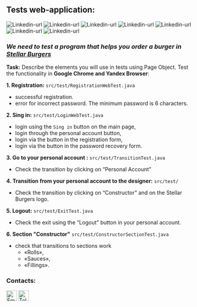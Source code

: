 ## Tests web-application: 

![Linkedin-url](https://img.shields.io/badge/Java-_11-red) ![Linkedin-url](https://img.shields.io/badge/Maven-version_4.0.0-blue)
![Linkedin-url](https://img.shields.io/badge/Allure-version_2.15-blue)
![Linkedin-url](https://img.shields.io/badge/JUnit_4-version_4.13.2-blue)
![Linkedin-url](https://img.shields.io/badge/Selenide-version_5.23.2-blue)
![Linkedin-url](https://img.shields.io/badge/RestAssured-version_4.4.0-blue)
![Linkedin-url](https://img.shields.io/badge/Lombok-version_1.18.28-blue)



### *We need to test a program that helps you order a burger in [Stellar Burgers](https://stellarburgers.nomoreparties.site/)*
**Task:** Describe the elements you will use in tests using Page Object. 
Test the functionality in **Google Chrome and Yandex Browser**:

**1. Registration:** `src/test/RegistrationWebTest.java`
* successful registration.
* error for incorrect password. The minimum password is 6 characters.


**2. Sing in:** `src/test/LoginWebTest.java`
* login using the `Sing in` button on the main page,
* login through the personal account button,
* login via the button in the registration form,
* login via the button in the password recovery form.


**3. Go to your personal account :** `src/test/TransitionTest.java`
* Check the transition by clicking on “Personal Account”


**4. Transition from your personal account to the designer:** `src/test/`
* Check the transition by clicking on “Constructor” and on the Stellar Burgers logo.


**5. Logout:** `src/test/ExitTest.java`
* Check the exit using the “Logout” button in your personal account.


**6. Section "Constructor"** `src/test/ConstructorSectionTest.java`
* check that transitions to sections work
  * «Rolls»,
  * «Sauces»,
  * «Fillings».

### Contacts:

<a href="mailto:Andrey.Vorobev.AQA@gmail.com" title="Email"><img alt="Email" src="https://img.shields.io/badge/Gmail-D14836?style=for-the-badge&logo=gmail&logoColor=white" height="28" align="center"/></a>
<a href="https://t.me/andreyjqa" title="Email"><img alt="Telegram" src="https://img.shields.io/badge/Telegram-blue?style=for-the-badge&logo=telegram&logoColor=white" height="28" align="center"/></a>
